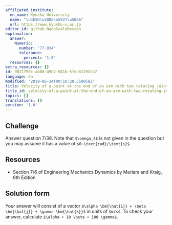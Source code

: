 ```yaml
---
affiliated_institute:
  en_name: Kyushu University
  name: "\u4E5D\u5DDE\u5927\u5B66"
  url: https://www.kyushu-u.ac.jp
editor_id: github.NanoScaleDesign
explanation:
  answer:
    Numeric:
      number: '77.934'
      tolerance:
        percent: '1.0'
  resources: {}
extra_resources: {}
id: 9021759c-ab08-49b2-941b-5fec81293cb7
language: en
modified: '2019-06-24T00:10:28.550058Z'
title: Velocity of a point at the end of an arm with two rotating joints
title_id: velocity-of-a-point-at-the-end-of-an-arm-with-two-rotating-joints
topics: []
translations: {}
version: '1.0'
---
```


## Challenge
Answer question 7/38.
Note that `$\omega_4$` is not given in the question but you may assume it has a value of `$0~\text{rad}/\text{s}$`.


## Resources
- Section 7/6 of Engineering Mechanics Dynamics by Meriam and Kraig, 6th Edition


## Solution form
Your answer will consist of a vector `$\alpha \bm{\hat{i}} + \beta \bm{\hat{j}} + \gamma \bm{\hat{k}}$` in units of `$m/s$`.
To check your answer, calculate `$\alpha + 10 \beta + 100 \gamma$`.
